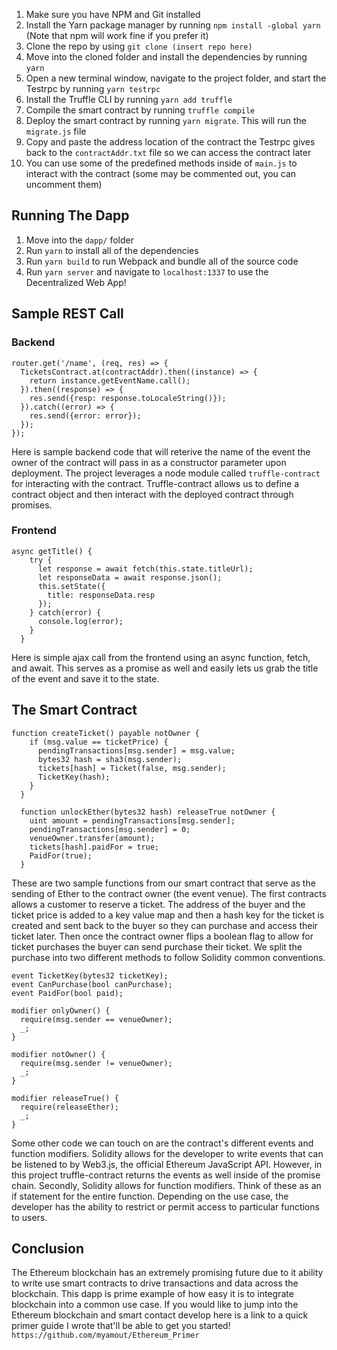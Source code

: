   1. Make sure you have NPM and Git installed
  2. Install the Yarn package manager by running `npm install -global yarn` (Note that npm will work fine if you prefer it)
  3. Clone the repo by using `git clone (insert repo here)`
  4. Move into the cloned folder and install the dependencies by running `yarn`
  5. Open a new terminal window, navigate to the project folder, and start the Testrpc by running `yarn testrpc`
  6. Install the Truffle CLI by running `yarn add truffle`
  7. Compile the smart contract by running `truffle compile`
  8. Deploy the smart contract by running `yarn migrate`. This will run the `migrate.js` file
  9. Copy and paste the address location of the contract the Testrpc gives back to the `contractAddr.txt` file so we can access the contract later
  10. You can use some of the predefined methods inside of `main.js` to interact with the contract (some may be commented out, you can uncomment them)

## Running The Dapp
  1. Move into the `dapp/` folder
  2. Run `yarn` to install all of the dependencies
  3. Run `yarn build` to run Webpack and bundle all of the source code
  4. Run `yarn server` and navigate to `localhost:1337` to use the Decentralized Web App!

## Sample REST Call

### Backend
```
router.get('/name', (req, res) => {
  TicketsContract.at(contractAddr).then((instance) => {
    return instance.getEventName.call();
  }).then((response) => {
    res.send({resp: response.toLocaleString()});
  }).catch((error) => {
    res.send({error: error});
  });
});
```
Here is sample backend code that will reterive the name of the event the owner of the contract will pass in as a constructor parameter upon deployment.
The project leverages a node module called `truffle-contract` for interacting with the contract. Truffle-contract allows us to define a contract object and then interact with the deployed contract through promises. 

### Frontend
```
async getTitle() {
    try {
      let response = await fetch(this.state.titleUrl);
      let responseData = await response.json();
      this.setState({
        title: responseData.resp
      });
    } catch(error) {
      console.log(error);
    }
  }
  ```
  Here is simple ajax call from the frontend using an async function, fetch, and await. This serves as a promise as well and easily lets us grab the title of the event and save it to the state.

## The Smart Contract
```
function createTicket() payable notOwner {
    if (msg.value == ticketPrice) {
      pendingTransactions[msg.sender] = msg.value;
      bytes32 hash = sha3(msg.sender);
      tickets[hash] = Ticket(false, msg.sender);
      TicketKey(hash);
    }
  }

  function unlockEther(bytes32 hash) releaseTrue notOwner {
    uint amount = pendingTransactions[msg.sender];
    pendingTransactions[msg.sender] = 0;
    venueOwner.transfer(amount);
    tickets[hash].paidFor = true;
    PaidFor(true);
  }
  ```
  These are two sample functions from our smart contract that serve as the sending of Ether to the contract owner (the event venue). The first contracts allows a customer to reserve a ticket. The address of the buyer and the ticket price is added to a key value map and then a hash key for the ticket is created and sent back to the buyer so they can purchase and access their ticket later. Then once the contract owner flips a boolean flag to allow for ticket purchases the buyer can send purchase their ticket. We split the purchase into two different methods to follow Solidity common conventions. 

  ```
  event TicketKey(bytes32 ticketKey);
  event CanPurchase(bool canPurchase);
  event PaidFor(bool paid);

  modifier onlyOwner() {
    require(msg.sender == venueOwner);
    _;
  }

  modifier notOwner() {
    require(msg.sender != venueOwner);
    _;
  }

  modifier releaseTrue() {
    require(releaseEther);
    _;
  }
  ```
  Some other code we can touch on are the contract's different events and function modifiers. Solidity allows for the developer to write events that can be listened to by Web3.js, the official Ethereum JavaScript API. However, in this project truffle-contract returns the events as well inside of the promise chain. Secondly, Solidity allows for function modifiers. Think of these as an if statement for the entire function. Depending on the use case, the developer has the ability to restrict or permit access to particular functions to users. 

## Conclusion
The Ethereum blockchain has an extremely promising future due to it ability to write use smart contracts to drive transactions and data across the blockchain. This dapp is prime example of how easy it is to integrate blockchain into a common use case. If you would like to jump into the Ethereum blockchain and smart contact develop here is a link to a quick primer guide I wrote that'll be able to get you started!
`https://github.com/myamout/Ethereum_Primer`
